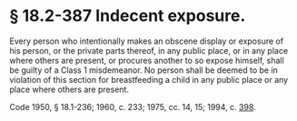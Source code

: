 # § 18.2-387 Indecent exposure.

<p>Every person who intentionally makes an obscene display or exposure of his person, or the private parts thereof, in any public place, or in any place where others are present, or procures another to so expose himself, shall be guilty of a Class 1 misdemeanor. No person shall be deemed to be in violation of this section for breastfeeding a child in any public place or any place where others are present.</p><p>Code 1950, § 18.1-236; 1960, c. 233; 1975, cc. 14, 15; 1994, c. <a href='http://lis.virginia.gov/cgi-bin/legp604.exe?941+ful+CHAP0398'>398</a>.</p>